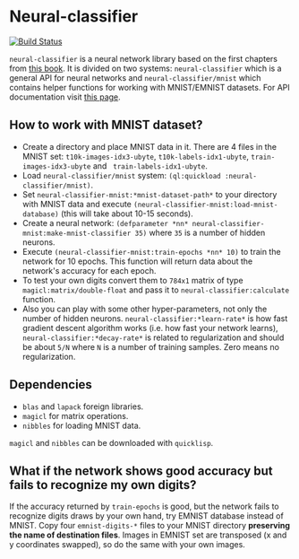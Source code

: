 # Neural-classifier
[![Build Status](https://travis-ci.com/shamazmazum/neural-classifier.svg?branch=master)](https://travis-ci.com/shamazmazum/neural-classifier)

`neural-classifier` is a neural network library based on the first chapters
from [this book](http://neuralnetworksanddeeplearning.com/). It is divided on
two systems: `neural-classifier` which is a general API for neural networks
and `neural-classifier/mnist` which contains helper functions for working with
MNIST/EMNIST datasets. For API documentation visit
[this page](http://shamazmazum.github.io/neural-classifier).

## How to work with MNIST dataset?

* Create a directory and place MNIST data in it. There are 4 files in the MNIST
  set: `t10k-images-idx3-ubyte`, `t10k-labels-idx1-ubyte`,
  `train-images-idx3-ubyte` and ` train-labels-idx1-ubyte`.
* Load `neural-classifier/mnist` system: `(ql:quickload
  :neural-classifier/mnist)`.
* Set `neural-classifier-mnist:*mnist-dataset-path*` to your directory with
  MNIST data and execute `(neural-classifier-mnist:load-mnist-database)` (this
  will take about 10-15 seconds).
* Create a neural network: `(defparameter *nn*
  neural-classifier-mnist:make-mnist-classifier 35)` where `35` is a number of
  hidden neurons.
* Execute `(neural-classifier-mnist:train-epochs *nn* 10)` to train the network
  for 10 epochs. This function will return data about the network's accuracy for
  each epoch.
* To test your own digits convert them to `784x1` matrix of type
  `magicl:matrix/double-float` and pass it to `neural-classifier:calculate`
  function.
* Also you can play with some other hyper-parameters, not only the number of
  hidden neurons. `neural-classifier:*learn-rate*` is how fast gradient descent
  algorithm works (i.e. how fast your network learns),
  `neural-classifier:*decay-rate*` is related to regularization and should be
  about `5/N` where `N` is a number of training samples. Zero means no
  regularization.

## Dependencies

* `blas` and `lapack` foreign libraries.
* `magicl` for matrix operations.
* `nibbles` for loading MNIST data.

`magicl` and `nibbles` can be downloaded with `quicklisp`.

## What if the network shows good accuracy but fails to recognize my own digits?

If the accuracy returned by `train-epochs` is good, but the network fails to
recognize digits draws by your own hand, try EMNIST database instead of
MNIST. Copy four `emnist-digits-*` files to your MNIST directory **preserving
the name of destination files**. Images in EMNIST set are transposed (x and y
coordinates swapped), so do the same with your own images.
